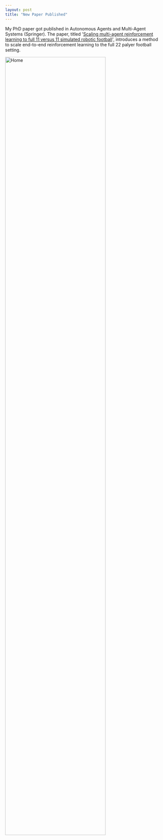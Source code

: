 ```yaml
---
layout: post
title: "New Paper Published"
---
```


My PhD paper got published in Autonomous Agents and Multi-Agent Systems (Springer). The paper, titled '<a href="https://link.springer.com/article/10.1007/s10458-023-09603-y">Scaling multi-agent reinforcement learning to full 11 versus 11 simulated robotic football</a>', introduces a method to scale end-to-end reinforcement learning to the full 22 palyer football setting.

<div class="d-flex justify-content-center">
  <div class="col-md-6 d-flex justify-content-center align-items-center">
      <img src="{{ site.github.url }}/assets/img/11_player_top.png" alt="Home" width="80%">
  </div>
</div>

